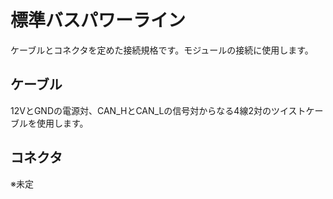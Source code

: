 # 標準バスパワーライン

ケーブルとコネクタを定めた接続規格です。モジュールの接続に使用します。

## ケーブル

12VとGNDの電源対、CAN_HとCAN_Lの信号対からなる4線2対のツイストケーブルを使用します。

## コネクタ

※未定
